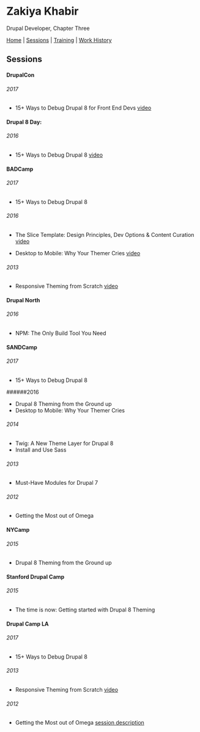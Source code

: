 # Zakiya Khabir
Drupal Developer, Chapter Three

[Home](README.md) | [Sessions](sessions.md) | [Training](training.md) | [Work History](history.md)

## Sessions

#### DrupalCon
###### 2017 
* 15+ Ways to Debug Drupal 8 for Front End Devs [video](https://2017.badcamp.net/session/coding-development/intermediate/15-ways-debug-drupal-8-front-end-devs)

#### Drupal 8 Day: 
###### 2016 
* 15+ Ways to Debug Drupal 8
[video](https://www.youtube.com/watch?v=vcq3TBfWf2w)

#### BADCamp 
###### 2017
* 15+ Ways to Debug Drupal 8

###### 2016 
* The Slice Template: Design Principles, Dev Options & Content Curation [video](https://2016.badcamp.net/session/slice-template-design-principles-dev-options-content-curation)

* Desktop to Mobile: Why Your Themer Cries [video](https://www.youtube.com/watch?v=piXjE0vmDA4)

###### 2013
* Responsive Theming from Scratch [video](https://archive.org/details/ResponsiveTheming_201311)

#### Drupal North
###### 2016 
* NPM: The Only Build Tool You Need

#### SANDCamp 
###### 2017 
* 15+ Ways to Debug Drupal 8

######2016 
* Drupal 8 Theming from the Ground up
* Desktop to Mobile: Why Your Themer Cries

###### 2014 
* Twig: A New Theme Layer for Drupal 8
* Install and Use Sass

###### 2013 
* Must-Have Modules for Drupal 7

###### 2012
* Getting the Most out of Omega


#### NYCamp 
###### 2015 
* Drupal 8 Theming from the Ground up

#### Stanford Drupal Camp 
###### 2015 
* The time is now: Getting started with Drupal 8 Theming 


#### Drupal Camp LA 
###### 2017 
* 15+ Ways to Debug Drupal 8

###### 2013 
* Responsive Theming from Scratch
[video](http://replay.uci.edu/clients/drupal/Drupal_Theming_From_Scratch_-_MP4_with_Smart_Player_(Large)_-_20130713_08.03.46PM.html)

###### 2012 
* Getting the Most out of Omega
[session description](http://2012.drupalcampla.com/sessions/getting-most-out-omega)


<!-- Global site tag (gtag.js) - Google Analytics -->
<script async src="https://www.googletagmanager.com/gtag/js?id=UA-112629372-1"></script>
<script>
  window.dataLayer = window.dataLayer || [];
  function gtag(){dataLayer.push(arguments);}
  gtag('js', new Date());

  gtag('config', 'UA-112629372-1');
</script>
